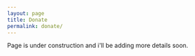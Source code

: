 ```yaml
---
layout: page
title: Donate
permalink: donate/
---
```



Page is under construction and i'll be adding more details soon.
